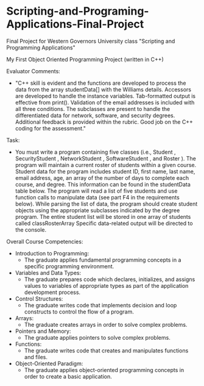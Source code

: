 # Scripting-and-Programing-Applications-Final-Project

Final Project for Western Governors University class "Scripting and Programming Applications"

My First Object Oriented Programming Project (written in C++)

Evaluator Comments:
 - "C++ skill is evident and the functions are developed to process the data from the array studentData[] with the Williams details. Accessors are developed to handle the instance variables. Tab-formatted output is effective from print(). Validation of the email addresses is included with all three conditions. The subclasses are present to handle the differentiated data for network, software, and security degrees. Additional feedback is provided within the rubric. Good job on the C++ coding for the assessment."

Task:
 - You must write a program containing five classes (i.e.,  Student , SecurityStudent , NetworkStudent , SoftwareStudent , and  Roster ). The program will maintain a current roster of students within a given course. Student data for the program includes student ID, first name, last name, email address, age, an array of the number of days to complete each course, and degree. This information can be found in the studentData table below. The program will read a list of five students and use function calls to manipulate data (see part F4 in the requirements below). While parsing the list of data, the program should create student objects using the appropriate subclasses indicated by the degree program. The entire student list will be stored in one array of students called  classRosterArray Specific data-related output will be directed to the console. 

Overall Course Competencies:
 - Introduction to Programming:
   - The graduate applies fundamental programming concepts in a specific programming environment.
 - Variables and Data Types:
   - The graduate prepares code which declares, initializes, and assigns values to variables of appropriate types as part of the application development process.
 - Control Structures:
   - The graduate writes code that implements decision and loop constructs to control the flow of a program.
 - Arrays:
   - The graduate creates arrays in order to solve complex problems.
 - Pointers and Memory:
   - The graduate applies pointers to solve complex problems.
 - Functions:
   - The graduate writes code that creates and manipulates functions and files.
 - Object-Oriented Paradigm:
   - The graduate applies object-oriented programming concepts in order to create a basic application.
